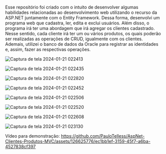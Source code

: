 Esse repositório foi criado com o intuito de desenvolver algumas habilidades relacionadas ao desenvolvimento web utilizando o recurso da ASP.NET juntamente com o Entity Framework. Dessa forma, desenvolvi um programa web que cadastra, ler, edita e exclui usuários. Além disso, o programa irá ter uma abordagem que irá agregar os clientes cadastrado. Nesse sentido, cada cliente irá ter um ou vários produtos, os quais poderão ser realizadas as operações de CRUD, igualmente com os clientes. Ademais, utilizei o banco de dados da Oracle para registrar as identidades e, assim, fazer as respectivas operações.

![Captura de tela 2024-01-21 022413](https://github.com/PauloTelless/AspNet-Clientes-Produtos-MVC/assets/126625776/69875506-bb8b-4034-9aeb-717d4e4536cb)

![Captura de tela 2024-01-21 022435](https://github.com/PauloTelless/AspNet-Clientes-Produtos-MVC/assets/126625776/f7bdfb15-8902-4b55-af7d-0e7faaf4bd3b)

![Captura de tela 2024-01-21 022820](https://github.com/PauloTelless/AspNet-Clientes-Produtos-MVC/assets/126625776/b4398de1-0dec-4f3d-9bec-947bf41d2199)

![Captura de tela 2024-01-21 022452](https://github.com/PauloTelless/AspNet-Clientes-Produtos-MVC/assets/126625776/966297cf-42b0-4115-ba1c-f0d9b2c5db60)

![Captura de tela 2024-01-21 022506](https://github.com/PauloTelless/AspNet-Clientes-Produtos-MVC/assets/126625776/e16b239d-564e-48b7-a6a7-da10ebaf7ffe)

![Captura de tela 2024-01-21 022520](https://github.com/PauloTelless/AspNet-Clientes-Produtos-MVC/assets/126625776/4cdbf07b-62f0-4ff4-b1bd-c55593bd12d2)

![Captura de tela 2024-01-21 022608](https://github.com/PauloTelless/AspNet-Clientes-Produtos-MVC/assets/126625776/239d223f-d93a-407f-a4d7-78681e343555)

![Captura de tela 2024-01-21 023130](https://github.com/PauloTelless/AspNet-Clientes-Produtos-MVC/assets/126625776/b083db56-bc4c-4852-9ad6-9ffa8e59195b)

Vídeo para demonstração: https://github.com/PauloTelless/AspNet-Clientes-Produtos-MVC/assets/126625776/ec1bb1ef-3159-45f7-a6ba-4527838cf397
